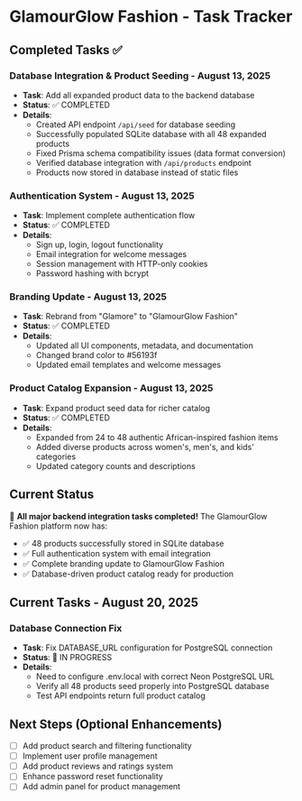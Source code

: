 # GlamourGlow Fashion - Task Tracker

## Completed Tasks ✅

### Database Integration & Product Seeding - August 13, 2025
- **Task**: Add all expanded product data to the backend database
- **Status**: ✅ COMPLETED
- **Details**: 
  - Created API endpoint `/api/seed` for database seeding
  - Successfully populated SQLite database with all 48 expanded products
  - Fixed Prisma schema compatibility issues (data format conversion)
  - Verified database integration with `/api/products` endpoint
  - Products now stored in database instead of static files

### Authentication System - August 13, 2025
- **Task**: Implement complete authentication flow
- **Status**: ✅ COMPLETED
- **Details**:
  - Sign up, login, logout functionality
  - Email integration for welcome messages
  - Session management with HTTP-only cookies
  - Password hashing with bcrypt

### Branding Update - August 13, 2025
- **Task**: Rebrand from "Glamore" to "GlamourGlow Fashion"
- **Status**: ✅ COMPLETED
- **Details**:
  - Updated all UI components, metadata, and documentation
  - Changed brand color to #56193f
  - Updated email templates and welcome messages

### Product Catalog Expansion - August 13, 2025
- **Task**: Expand product seed data for richer catalog
- **Status**: ✅ COMPLETED
- **Details**:
  - Expanded from 24 to 48 authentic African-inspired fashion items
  - Added diverse products across women's, men's, and kids' categories
  - Updated category counts and descriptions

## Current Status
🎉 **All major backend integration tasks completed!** The GlamourGlow Fashion platform now has:
- ✅ 48 products successfully stored in SQLite database
- ✅ Full authentication system with email integration
- ✅ Complete branding update to GlamourGlow Fashion
- ✅ Database-driven product catalog ready for production

## Current Tasks - August 20, 2025
### Database Connection Fix
- **Task**: Fix DATABASE_URL configuration for PostgreSQL connection
- **Status**: 🔄 IN PROGRESS
- **Details**: 
  - Need to configure .env.local with correct Neon PostgreSQL URL
  - Verify all 48 products seed properly into PostgreSQL database
  - Test API endpoints return full product catalog

## Next Steps (Optional Enhancements)
- [ ] Add product search and filtering functionality
- [ ] Implement user profile management
- [ ] Add product reviews and ratings system
- [ ] Enhance password reset functionality
- [ ] Add admin panel for product management